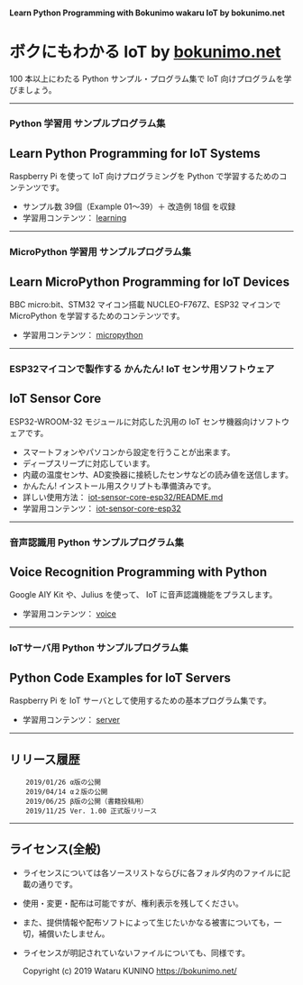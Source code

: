 #### Learn Python Programming with Bokunimo wakaru IoT by bokunimo.net		
# ボクにもわかる IoT by [bokunimo.net](https://bokunimo.net/)		

100 本以上にわたる Python サンプル・プログラム集で IoT 向けプログラムを学びましょう。

--------------------------------------------------------------------------------
### Python 学習用 サンプルプログラム集		
## Learn Python Programming for IoT Systems		

Raspberry Pi を使って IoT 向けプログラミングを Python で学習するためのコンテンツです。
- サンプル数 39個（Example 01～39）＋ 改造例 18個 を収録
- 学習用コンテンツ：
	[learning](learning)

--------------------------------------------------------------------------------
### MicroPython 学習用 サンプルプログラム集		
## Learn MicroPython Programming for IoT Devices		

BBC micro:bit、STM32 マイコン搭載 NUCLEO-F767Z、ESP32 マイコンで MicroPython を学習するためのコンテンツです。
- 学習用コンテンツ：
	[micropython](micropython)

--------------------------------------------------------------------------------
### ESP32マイコンで製作する かんたん! IoT センサ用ソフトウェア		
## IoT Sensor Core		

ESP32-WROOM-32 モジュールに対応した汎用の IoT センサ機器向けソフトウェアです。  
- スマートフォンやパソコンから設定を行うことが出来ます。  
- ディープスリープに対応しています。  
- 内蔵の温度センサ、AD変換器に接続したセンサなどの読み値を送信します。  
- かんたん! インストール用スクリプトも準備済みです。  
- 詳しい使用方法：
	[iot-sensor-core-esp32/README.md](iot-sensor-core-esp32/README.md)
- 学習用コンテンツ：
	[iot-sensor-core-esp32](iot-sensor-core-esp32)

--------------------------------------------------------------------------------
### 音声認識用 Python サンプルプログラム集		
## Voice Recognition Programming with Python 		

Google AIY Kit や、Julius を使って、 IoT に音声認識機能をプラスします。
- 学習用コンテンツ：
	[voice](voice)

--------------------------------------------------------------------------------
### IoTサーバ用 Python サンプルプログラム集		
## Python Code Examples for IoT Servers		

Raspberry Pi を IoT サーバとして使用するための基本プログラム集です。
- 学習用コンテンツ：
	[server](server)

--------------------------------------------------------------------------------
## リリース履歴

		2019/01/26 α版の公開  
		2019/04/14 α２版の公開  
		2019/06/25 β版の公開（書籍投稿用）  
		2019/11/25 Ver. 1.00 正式版リリース  

--------------------------------------------------------------------------------
## ライセンス(全般)

* ライセンスについては各ソースリストならびに各フォルダ内のファイルに記載の通りです。  
* 使用・変更・配布は可能ですが、権利表示を残してください。  
* また、提供情報や配布ソフトによって生じたいかなる被害についても，一切，補償いたしません。  
* ライセンスが明記されていないファイルについても、同様です。  

	Copyright (c) 2019 Wataru KUNINO <https://bokunimo.net/>  

